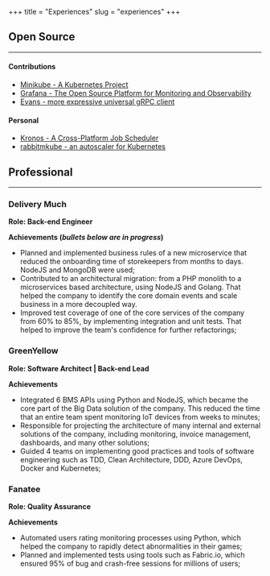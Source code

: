 +++
title = "Experiences"
slug = "experiences"
+++

## Open Source 
------------------------------
#### Contributions
- [Minikube - A Kubernetes Project](https://github.com/kubernetes/minikube)
- [Grafana - The Open Source Platform for Monitoring and Observability](https://github.com/grafana/grafana)
- [Evans - more expressive universal gRPC client](https://github.com/ktr0731/evans)
#### Personal
- [Kronos - A Cross-Platform Job Scheduler](https://github.com/taciomcosta/kronos)
- [rabbitmkube - an autoscaler for Kubernetes](https://github.com/taciomcosta/rabbitmkube)

## Professional
------------------------------
### Delivery Much
**Role: Back-end Engineer**


**Achievements (_bullets below are in progress_)**
- Planned and implemented business rules of a new microservice that reduced
  the onboarding time of storekeepers from months to days. NodeJS and MongoDB were used;
- Contributed to an architectural migration: from a PHP monolith to a microservices
  based architecture, using NodeJS and Golang. That helped the company to identify the 
  core domain events and scale business in a more decoupled way.
- Improved test coverage of one of the core services of the company from 60% to 85%,
  by implementing integration and unit tests. That helped to improve the team's confidence
  for further refactorings;

### GreenYellow
**Role: Software Architect | Back-end Lead**

**Achievements**
- Integrated 6 BMS APIs using Python and NodeJS, which became the core part of the Big Data solution of the company. 
  This reduced the time that an entire team spent monitoring IoT devices from weeks to minutes;
- Responsible for projecting the architecture of many internal and external solutions of the company, 
  including monitoring, invoice management, dashboards, and many other solutions;
- Guided 4 teams on implementing good practices and tools of software engineering such as 
  TDD, Clean Architecture, DDD, Azure DevOps, Docker and Kubernetes;

### Fanatee
**Role: Quality Assurance**

**Achievements**
- Automated users rating monitoring processes using Python, which helped the company to 
  rapidly detect abnormalities in their games;
- Planned and implemented tests using tools such as Fabric.io, which ensured 95% of 
  bug and crash-free sessions for millions of users; 

